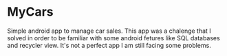 # MyCars
Simple android app to manage car sales.
This app was a chalenge that I solved in order to be familiar with some android fetures like SQL databases and recycler view.
It's not a perfect app I am still facing some problems.
